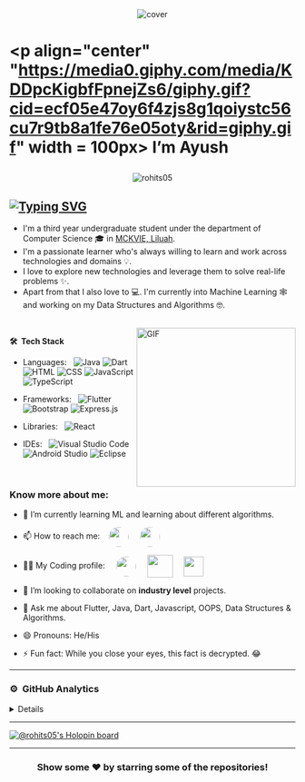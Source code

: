 <div align="center">
<img width="" height = "" src="https://miro.medium.com/max/1444/1*Z5-lWkyzcRB5ahgm9qyxvg.png" alt="cover" />
</div>


# <p align="center" "https://media0.giphy.com/media/KDDpcKigbfFpnejZs6/giphy.gif?cid=ecf05e47oy6f4zjs8g1qoiystc56cu7r9tb8a1fe76e05oty&rid=giphy.gif" width = 100px> I’m Ayush </p>


<p align="center"> <!-- &nbsp; &nbsp;	<a href="https://dev.to/rohits05"><img src="https://img.shields.io/badge/DEV.TO-%231572B6.svg?&amp;style=for-the-badge&amp;logo=dev%20to&amp;logoColor=white" alt="Dev to"></a> &nbsp;&nbsp; -->
<img src="https://komarev.com/ghpvc/?username=rohits05&label=Profile%20views&color=0e75b6&style=flat" alt="rohits05" /> </p>

## [![Typing SVG](https://readme-typing-svg.herokuapp.com?right=true&color=FFFFFF&lines=Glad+To+See+You+Here+!+🤩+)](https://git.io/typing-svg)

* I'm a third year undergraduate student under the department of Computer Science 🎓 in [MCKVIE, Liluah](http://www.mckvie.edu.in/).
* I'm a passionate learner who's always willing to learn and work across technologies and domains 💡. 
* I love to explore new technologies and leverage them to solve real-life problems ✨. 
* Apart from that I also love to 💻. I'm currently into Machine Learning 🕸️ and working on my Data Structures and Algorithms 🤓.

<br />

<img align="right" height="280" width="280" alt="GIF" src="https://camo.githubusercontent.com/410dd0b1b800cd1e13965237beee2a32474be978/68747470733a2f2f6d656469612e67697068792e636f6d2f6d656469612f4d3967624264396e6244724f5475314d71782f67697068792e676966" />

 **🛠 &nbsp;Tech Stack**

- Languages: &nbsp;
  ![Java](https://img.shields.io/badge/-Java-333333?style=flat&logo=Java&logoColor=007ACC)
  ![Dart](https://img.shields.io/badge/-Dart-333333?style=flat&logo=Dart&logoColor=007ACC)
  ![HTML](https://img.shields.io/badge/-HTML-333333?style=flat&logo=HTML5)
  ![CSS](https://img.shields.io/badge/-CSS-333333?style=flat&logo=CSS3&logoColor=1572B6)
  ![JavaScript](https://img.shields.io/badge/-JavaScript-333333?style=flat&logo=javascript)
  ![TypeScript](https://img.shields.io/badge/-TypeScript-333333?style=flat&logo=typescript)

- Frameworks: &nbsp;
  ![Flutter](https://img.shields.io/badge/-Flutter-333333?style=flat&logo=flutter&logoColor=007ACC)
  ![Bootstrap](https://img.shields.io/badge/-Bootstrap-333333?style=flat&logo=bootstrap&logoColor=563D7C)
  ![Express.js](https://img.shields.io/badge/-Express.js-333333?style=flat&logo=node.js)

<!-- - Databases:  &nbsp;
  ![Firestore](https://img.shields.io/badge/-Firestore-333333?style=flat&logo=firebase)
  ![MongoDB Atlas](https://img.shields.io/badge/-MongoDB%20Atlas-333333?style=flat&logo=mongodb)
  ![MySql](https://img.shields.io/badge/-MySql-333333?style=flat&logo=mysql) -->
- Libraries: &nbsp;
  ![React](https://img.shields.io/badge/-React-333333?style=flat&logo=react) 
<!--   ![Next](https://img.shields.io/badge/-Nextjs-333333?style=flat&logo=nextjs)  -->

- IDEs: &nbsp;
  ![Visual Studio Code](https://img.shields.io/badge/-Visual%20Studio%20Code-333333?style=flat&logo=visual-studio-code&logoColor=007ACC)
  ![Android Studio](https://img.shields.io/badge/-Android%20Studio-333333?style=flat&logo=android-studio)
  ![Eclipse](https://img.shields.io/badge/-Eclipse-333333?style=flat&logo=eclipse)

<br>

### Know more about me:


- 🌱 I’m currently learning ML and learning about different algorithms.

- 📫 How to reach me:&nbsp; &nbsp; <a href="https://www.linkedin.com/in/rohits05/" target="blank"><img align="center" src="https://c.tenor.com/8q8PYGT5jW0AAAAd/linkedin-teameasil.gif" alt="" height="35" width="35" style="border-radius: 50px"/></a> &nbsp;  &nbsp; <a href="https://www.instagram.com/_rohit.shaw/" target="blank"><img align="center" src="https://static.dezeen.com/uploads/2016/05/instagram-logo-redesign-design-graphics-digital-media-app_dezeen_sq.gif" alt="" height="35" width="35" style="border-radius: 45px"/></a> &nbsp;


- 🏄‍♂️ My Coding profile:  &nbsp; &nbsp; <a href="https://codeforces.com/profile/rohits05" target="blank"><img align="center" src="https://play-lh.googleusercontent.com/EkSlLWf2-04k5Y5F_MDLqoXPdo0TyZX3zKdCfsEUDqVB7INUypTOd6AVmkE_X7ej3JuR" alt="" height="35" width="35" style="border-radius: 50px"/></a> &nbsp; &nbsp; <a href="https://leetcode.com/rohits05/" target="blank"><img align="center" src="https://camo.githubusercontent.com/cc970ca71436129d452abe304b052203754cf170951dd0a2a1903613f5b32999/68747470733a2f2f692e70696e696d672e636f6d2f6f726967696e616c732f37332f65312f35342f37336531353432323031316537363365613962333033613737333865373161332e676966" alt="" height="40" width="45" /></a> &nbsp; &nbsp; <a href="https://auth.geeksforgeeks.org/user/rohits05/practice/" target="blank"><img align="center" src="https://media.geeksforgeeks.org/wp-content/uploads/20210608021423/Output.gif" alt="" height="35" width="35" /></a>  

-  👯 I’m looking to collaborate on **industry level** projects.

-  💬 Ask me about Flutter, Java, Dart, Javascript, OOPS, Data Structures & Algorithms.

-  😄 Pronouns: He/His

-  ⚡ Fun fact: While you close your eyes, this fact is decrypted. 😂

<!-- ### Languages and Tools::

![C](https://img.shields.io/badge/C%20-%23E34F26.svg?&style=for-the-badge&logo=C&logoColor=white)
![C++](https://img.shields.io/badge/c++%20-%2300599C.svg?&style=for-the-badge&logo=c%2B%2B&ogoColor=white)
![HTML](https://img.shields.io/badge/html%20-%23E34F26.svg?&style=for-the-badge&logo=html5&logoColor=white)
![CSS](https://img.shields.io/badge/css%20-%231572B6.svg?&style=for-the-badge&logo=css3&logoColor=white)
![Python](https://img.shields.io/badge/python%20-%23E34F26.svg?&style=for-the-badge&logo=python&ogoColor=white)
![SQL](https://img.shields.io/badge/SQL%20-%2300599C.svg?&style=for-the-badge&logo=sql&ogoColor=white)
![SQL](https://img.shields.io/badge/Flask%20-%2300599C.svg?&style=for-the-badge&logo=flask&ogoColor=white)

![VSCode](https://img.shields.io/badge/-vscode-00a8e8?style=for-the-badge&logo=visual-studio-code)
![Git](https://img.shields.io/badge/git%20-%23F05033.svg?&style=for-the-badge&logo=git&logoColor=white)
![Linux](https://img.shields.io/badge/-linux-772953?style=for-the-badge&logo=linux)
 -->

<!--<p align="center"><img width="50%" src="https://github-readme-stats.vercel.app/api?username=vinaysaw&show_icons=true" /></p>

 <img align="center" src="https://github-readme-stats.vercel.app/api/top-langs/?username=syedareehaquasar&theme=radical&hide_langs_below=1" /> -->


<hr>

### ⚙️ &nbsp;GitHub Analytics
<details>
<table style="width:100%">
  <tr>
    <td> &nbsp; &nbsp; &nbsp; <img src="https://github-readme-stats.vercel.app/api?username=rohits05&show_icons=true&theme=tokyonight&count_private=false" alt="rohits05" /> &nbsp; &nbsp; &nbsp;</td>
   &nbsp; &nbsp; <td> &nbsp; &nbsp; &nbsp; <img width="460px" src="https://github-readme-stats.vercel.app/api/top-langs/?username=rohits05&hide=html&hide_title=true&hide_border=true&layout=compact&langs_count=6&text_color=000&icon_color=fff&bg_color=0,52fa5a,4dfcff,c64dff&theme=graywhite"> &nbsp; &nbsp; &nbsp;
</td> 

  </tr>
</table>

<!-- ![Code Time](http://img.shields.io/badge/Code%20Time-0%20secs-blue) -->

<table style="width:100%">
  <tr>
        <td> <img src="https://activity-graph.herokuapp.com/graph?username=rohits05&theme=github"> </td>
  </tr>
</table>
<br>
<!-- *** -->

<!-- **⚙🏆 &nbsp;Trophies**
<br> -->
[![trophy](https://github-profile-trophy.vercel.app/?username=rohits05&theme=onestar)](https://github.com/ryo-ma/github-profile-trophy) 
</details>
<hr>
<!-- <br> -->

[![@rohits05's Holopin board](https://holopin.me/ayush_17)](https://www.holopin.io/@ayush_17)
<div align="center">
<hr>

### Show some ❤️ by starring some of the repositories!

</div>
